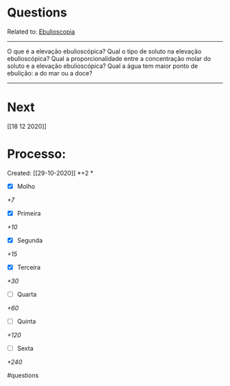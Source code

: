 # Questions
Related to: [Ebulioscopia](Ebulioscopia.md)

---

O que é a elevação ebulioscópica?
Qual o tipo de soluto na elevação ebulioscópica?
Qual a proporcionalidade entre a concentração molar do soluto e a elevação ebulioscópica?
Qual a água tem maior ponto de ebulição: a do mar ou a doce?

---
# Next
[[18 12 2020]]
# Processo:
Created: [[29-10-2020]]
*+2 *
- [x] Molho  

*+7* 

- [x] Primeira 

*+10* 

- [x] Segunda

*+15* 

- [x] Terceira 

*+30* 

- [ ] Quarta 

*+60* 

- [ ] Quinta 

*+120* 

- [ ] Sexta 

*+240* 


#questions